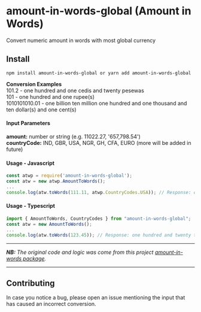 # amount-in-words-global (Amount in Words)
Convert numeric amount in words with most global currency

## Install

```
npm install amount-in-words-global or yarn add amount-in-words-global
```

**Conversion Examples**  
101.2 - one hundred and one cedis and twenty pesewas  
101 - one hundred and one rupee(s)  
1010101010.01 - one billion ten million one hundred and one thousand and ten dollar(s) and one cent(s)

#### Input Parameters
**amount:** number or string (e.g. 11022.27, '657,798.54')  
**countryCode:** IND, GBR, USA, NGR, GH, CFA, EURO (more will be added in future)

#### Usage - Javascript
```javascript
const atwp = require('amount-in-words-global');
const atw = new atwp.AmountToWords();
...
console.log(atw.toWords(111.11, atwp.CountryCodes.USA)); // Response: one hundred and eleven dollar(s) and eleven cent(s)
```

#### Usage - Typescript
```typescript
import { AmountToWords, CountryCodes } from "amount-in-words-global";
const atw = new AmountToWords();
...
console.log(atw.toWords(123.45)); // Response: one hundred and twenty three cedis and forty five pesewas
```

---

**_NB:_** _The original code and logic was come from this project [amount-in-words package](https://www.npmjs.com/package/amount-in-words)._

---

## Contributing

In case you notice a bug, please open an issue mentioning the input that has caused an incorrect conversion.
